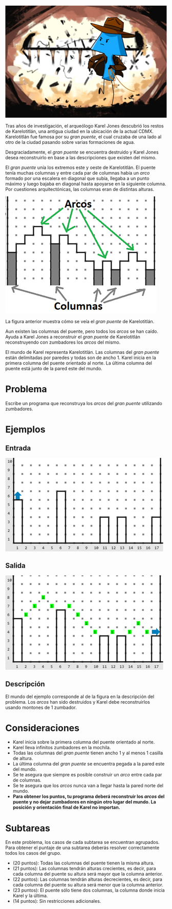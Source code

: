 ![Ilustracion](karel-jones_ilustracion.jpeg)

Tras años de investigación, el arqueólogo Karel Jones descubrió los restos de Karelotitlán, una antigua ciudad en la ubicación de la actual CDMX. Karelotitlán fue famosa por su _gran puente_, el cual cruzaba de una lado al otro de la ciudad pasando sobre varias formaciones de agua.

Desgraciadamente, el _gran puente_ se encuentra destruido y Karel Jones desea reconstruirlo en base a las descripciones que existen del mismo.

El _gran puente_ unía los extremos este y oeste de Karelotitlán. El puente tenía muchas columnas y entre cada par de columnas había un _arco_ formado por una escalera en diagonal que subía, llegaba a un punto máximo y luego bajaba en diagonal hasta apoyarse en la siguiente columna. Por cuestiones arquitectónicas, las columnas eran de distintas alturas.

![Gran Puente](gran_puente.png)

La figura anterior muestra cómo se veía el _gran puente_ de Karelotitlán.

Aun existen las columnas del puente, pero todos los _arcos_ se han caído. Ayuda a Karel Jones a reconstruir el _gran puente_ de Karelotitlán reconstruyendo con zumbadores los _arcos_ del mismo.

El mundo de Karel representa Karelotitlán. Las columnas del _gran puente_ están delimitadas por paredes y todas son de ancho 1. Karel inicia en la primera columna del puente orientado al norte. La última columna del puente está junto de la pared este del mundo.

# Problema

Escribe un programa que reconstruya los _arcos_ del _gran puente_ utilizando zumbadores.

# Ejemplos

## Entrada

![Mundo de entrada](puente.in.png)

## Salida

![Mundo de salida](puente.out.png)

## Descripción

El mundo del ejemplo corresponde al de la figura en la descripción del problema. Los _arcos_ han sido destruidos y Karel debe reconstruirlos usando montones de 1 zumbador.

# Consideraciones

- Karel inicia sobre la primera columna del puente orientado al norte.
- Karel lleva infinitos zumbadores en la mochila.
- Todas las columnas del _gran puente_ tienen ancho 1 y al menos 1 casilla de altura.
- La última columna del _gran puente_ se encuentra pegada a la pared este del mundo.
- Se te asegura que siempre es posible construir un _arco_ entre cada par de columnas.
- Se te asegura que los _arcos_ nunca van a llegar hasta la pared norte del mundo.
- **Para obtener los puntos, tu programa deberá reconstruir los _arcos_ del puente y no dejar zumbadores en ningún otro lugar del mundo. La posición y orientación final de Karel no importan.**

# Subtareas

En este problema, los casos de cada subtarea se encuentran agrupados. Para obtener el puntaje de una subtarea deberás resolver correctamente todos los casos del grupo.

- (20 puntos): Todas las columnas del puente tienen la misma altura.
- (21 puntos): Las columnas tendrán alturas crecientes, es decir, para cada columna del puente su altura será mayor que la columna anterior.
- (22 puntos): Las columnas tendrán alturas decrecientes, es decir, para cada columna del puente su altura será menor que la columna anterior.
- (23 puntos): El puente sólo tiene dos columnas, la columna donde inicia Karel y la última.
- (14 puntos): Sin restricciones adicionales.
